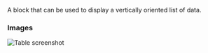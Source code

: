 A block that can be used to display a vertically oriented list of data.

### Images

![Table screenshot](https://gitlab.com/appsemble/appsemble/-/raw/0.23.0/config/assets/list.png)
